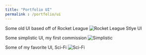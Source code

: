 ```yaml
---
title: "Portfolio UI"
permalink : /portfolio/ui
---
```

Some old UI based off of Rocket League
![Rocket League Stlye UI](https://github.com/HendricoMaximus/hendricomaximus.github.io/blob/master/files/RL.png)


Some simplistic UI, my first commission
![Simplistic](https://github.com/HendricoMaximus/hendricomaximus.github.io/blob/master/files/Simplistic.png)

Some of my favorite UI, Sci-Fi
![Sci-Fi](https://github.com/HendricoMaximus/hendricomaximus.github.io/blob/master/files/Sci-Fi%20Board.png)



